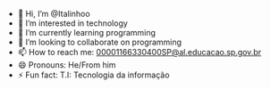 - 👋 Hi, I’m @Italinhoo
- 👀 I’m interested in technology
- 🌱 I’m currently learning programming
- 💞️ I’m looking to collaborate on programming
- 📫 How to reach me: 00001166330400SP@al.educacao.sp.gov.br
- 😄 Pronouns: He/From him
- ⚡ Fun fact: T.I: Tecnologia da informação

<!---
Italinhoo/Italinhoo is a ✨ special ✨ repository because its `README.md` (this file) appears on your GitHub profile.
You can click the Preview link to take a look at your changes.
--->

